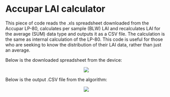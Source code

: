 # Accupar LAI calculator

This piece of code reads the .xls spreadsheet downloaded from the Accupar LP-80, calculates per sample (BLW) LAI and recalculates LAI for the average (SUM) data type and outputs it as a CSV file. The calculation is the same as internal calculation of the LP-80. This code is useful for those who are seeking to know the distribution of their LAI data, rather than just an average.

Below is the downloaded spreadsheet from the device:
<p align="center">
  <img src="https://user-images.githubusercontent.com/35879739/64437243-f6268400-d093-11e9-8c08-c05914500e45.png">
</p>

Below is the output .CSV file from the algorithm:
<p align="center">
  <img src="https://user-images.githubusercontent.com/35879739/64436735-fc683080-d092-11e9-92bd-bb94da12fe88.png">
</p>




